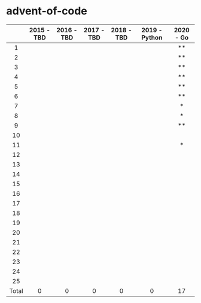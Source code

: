 # advent-of-code

|       | 2015 - TBD | 2016 - TBD | 2017 - TBD | 2018 - TBD | 2019 - Python | 2020 - Go |
|:-----:|:----------:|:----------:|:----------:|:----------:|:-------------:|:---------:|
|   1   |            |            |            |            |               |     **    |
|   2   |            |            |            |            |               |     **    |
|   3   |            |            |            |            |               |     **    |
|   4   |            |            |            |            |               |     **    |
|   5   |            |            |            |            |               |     **    |
|   6   |            |            |            |            |               |     **    |
|   7   |            |            |            |            |               |     *     |
|   8   |            |            |            |            |               |     *     |
|   9   |            |            |            |            |               |     **    |
|   10  |            |            |            |            |               |           |
|   11  |            |            |            |            |               |     *     |
|   12  |            |            |            |            |               |           |
|   13  |            |            |            |            |               |           |
|   14  |            |            |            |            |               |           |
|   15  |            |            |            |            |               |           |
|   16  |            |            |            |            |               |           |
|   17  |            |            |            |            |               |           |
|   18  |            |            |            |            |               |           |
|   19  |            |            |            |            |               |           |
|   20  |            |            |            |            |               |           |
|   21  |            |            |            |            |               |           |
|   22  |            |            |            |            |               |           |
|   23  |            |            |            |            |               |           |
|   24  |            |            |            |            |               |           |
|   25  |            |            |            |            |               |           |
| Total |      0     |      0     |      0     |      0     |       0       |     17    |
